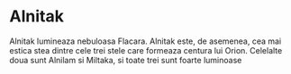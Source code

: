 # Alnitak

Alnitak lumineaza nebuloasa Flacara. Alnitak este, de asemenea, cea mai estica
stea dintre cele trei stele care formeaza centura lui Orion. Celelalte doua sunt
Alnilam si Miltaka, si toate trei sunt foarte luminoase
